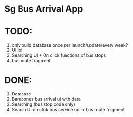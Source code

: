 # Sg Bus Arrival App

# TODO:
1. only build database once per launch/update/every week?
2. UI lol
3. Searching UI + On click functions of bus stops
4. bus route fragment

# DONE:
1. Database 
2. Barebones bus arrival ui with data
3. Searching (bus stop code only)
4. Search UI on click bus service no  -> bus route fragment

